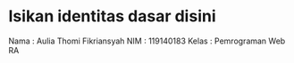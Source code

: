 # Isikan identitas dasar disini
Nama    : Aulia Thomi Fikriansyah
NIM     : 119140183
Kelas   : Pemrograman Web RA